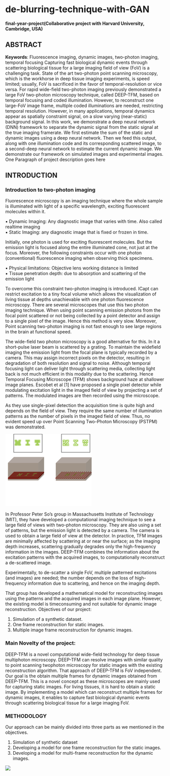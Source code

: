 # de-blurring-technique-with-GAN
**final-year-project(Collaborative project with Harvard University, Cambridge, USA)**

## ABSTRACT
**Keywords**: Fluorescence imaging, dynamic images, two-photon imaging, temporal
focusing
Capturing fast biological dynamic events through scattering biological tissue for a large
imaging field of view (FoV) is a challenging task. State of the art two-photon point
scanning microscopy, which is the workhorse in deep tissue imaging experiments, is
speed limited; usually, FoV is sacrificed in the favor of temporal-resolution or vice
versa. For rapid wide-field two-photon imaging previously demonstrated a large FoV
two-photon microscopy technique, called DEEP-TFM, based on temporal focusing and
coded illumination.
However, to reconstruct one large-FoV image frame, multiple coded illuminations are
needed, restricting temporal resolution. However, in many applications, temporal
dynamics appear as spatially constraint signal, on a slow varying (near-static)
background signal. In this work, we demonstrate a deep neural network (DNN)
framework to separate the dynamic signal from the static signal at the true imaging
framerate. We first estimate the sum of the static and dynamic images using a deep
neural network. Then we feed this output, along with one illumination code and its
corresponding scattered image, to a second-deep neural network to estimate the current
dynamic image.
We demonstrate our framework on simulated images and experimental images.
One Paragraph of project description goes here

## INTRODUCTION

### Introduction to two-photon imaging

Fluorescence microscopy is an imaging technique where the whole sample is illuminated
with light of a specific wavelength, exciting fluorescent molecules within it.

▪ Dynamic Imaging: Any diagnostic image that varies with time. Also called realtime imaging<br />
▪ Static Imaging: any diagnostic image that is fixed or frozen in time.

Initially, one photon is used for exciting fluorescent molecules. But the emission light is
focused along the entire illuminated cone, not just at the focus. Moreover, the following
constraints occur with one photon (conventional) fluorescence imaging when observing
thick specimens.

▪ Physical limitations: Objective lens working distance is limited<br />
▪ Tissue penetration depth: due to absorption and scattering of the emission light

To overcome this constraint two-photon imaging is introduced. ICapt can restrict excitation
to a tiny focal volume which allows the visualization of living tissue at depths unachievable
with one photon fluorescence microscopy.
There are several microscopes that use this two photon imaging technique.
When using point scanning emission photons from the focal point scattered or not being
collected by a point detector and assign to a single pixel of the image. Hence this method
is very slow. Moreover, Point scanning two-photon imaging is not fast enough to see large
regions in the brain at functional speed. 

The wide-field two photon microscopy is a good alternative for this. In it a short-pulse
laser beam is scattered by a grating. To maintain the widefield imaging the emission light
from the focal plane is typically recorded by a camera. This may assign incorrect pixels on
the detector, resulting in degradation of both resolution and signal to noise. Although
temporal focusing light can deliver light through scattering media, collecting light back is
not much efficient in this modality due to the scattering. Hence Temporal Focusing
Microscope (TFM) shows background haze at shallower image planes.
Escobet et al [1] have proposed a single pixel detector while modulating excitation light in
the imaged field of view by projecting a set of patterns. The modulated images are then
recorded using the microscope.

As they use single-pixel detection the acquisition time is quite high and depends on the
field of view. They require the same number of illumination patterns as the number of pixels
in the imaged field of view. Thus, no evident speed up over Point Scanning Two-Photon
Microscopy (PSTPM) was demonstrated. 

![scattered image](Images/2.png)

In Professor Peter So’s group in Massachusetts Institute of Technology (MIT), they have
developed a computational imaging technique to see a large field of views with two-photon
microscopy. They are also using a set of patterns, but the emission light is detected by a
camera. The camera is used to obtain a large field of view at the detector.
In practice, TFM images are minimally affected by scattering at or near the surface; as the
imaging depth increases, scattering gradually degrades only the high-frequency
information in the images.
DEEP-TFM combines the information about the excitation patterns with the acquired
images, to computationally reconstruct a de-scattered image.

Experimentally, to de-scatter a single FoV, multiple patterned excitations (and images) are
needed; the number depends on the loss of high-frequency information due to scattering,
and hence on the imaging depth.

That group has developed a mathematical model for reconstructing images using the
patterns and the acquired images in each image plane. However, the existing model is timeconsuming and not suitable for dynamic image reconstruction.
Objectives of our project:

1. Simulation of a synthetic dataset.
2. One frame reconstruction for static images.
3. Multiple image frame reconstruction for dynamic images.

### Main Novelty of the project:

DEEP-TFM is a novel computational wide-field technology for deep tissue multiphoton
microscopy. DEEP-TFM can resolve images with similar quality to point scanning twophoton microscopy for static images with the existing reconstruction algorithm. That
approach of DEEP-TFM is FoV independent. Our goal is the obtain multiple frames for
dynamic images obtained from DEEP-TFM. This is a novel concept as these microscopes
are mainly used for capturing static images. For living tissues, it is hard to obtain a static
image. By implementing a model which can reconstruct multiple frames for dynamic
images, it enables to capture fast biological dynamic events through scattering biological
tissue for a large imaging FoV. 

### METHODOLOGY

Our approach can be mainly divided into three parts as we mentioned in the objectives.

1. Simulation of synthetic dataset
2. Developing a model for one frame reconstruction for the static images.
3. Developing a model for multi-frame reconstruction for the dynamic images.

![](synthetic%20dataset.PNG)

